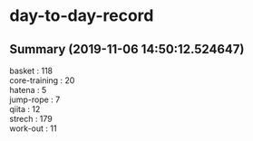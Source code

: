 # day-to-day-record  
## Summary  (2019-11-06 14:50:12.524647)  
basket : 118  
core-training : 20  
hatena : 5  
jump-rope : 7  
qiita : 12  
strech : 179  
work-out : 11  
